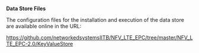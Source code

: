 **Data Store Files**

The configuration files for the installation and execution of the data store are available online in the URL: 

https://github.com/networkedsystemsIITB/NFV_LTE_EPC/tree/master/NFV_LTE_EPC-2.0/KeyValueStore





